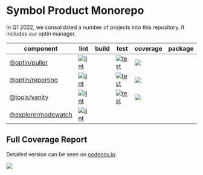 # Symbol Product Monorepo

In Q1 2022, we consolidated a number of projects into this repository.
It includes our optin manager.

| component | lint | build | test | coverage | package |
|-----------|------|-------|------|----------| ------- |
| [@optin/puller](optin/puller) | [![lint][optin-puller-lint]][optin-puller-job] || [![test][optin-puller-test]][optin-puller-job]| [![][optin-puller-cov]][optin-puller-cov-link] |
| [@optin/reporting](optin/reporting) | [![lint][optin-reporting-lint]][optin-reporting-job] || [![test][optin-reporting-test]][optin-reporting-job]| [![][optin-reporting-cov]][optin-reporting-cov-link] |
| [@tools/vanity](tools/vanity) | [![lint][tools-vanity-lint]][tools-vanity-job] || [![test][tools-vanity-test]][tools-vanity-job]| [![][tools-vanity-cov]][tools-vanity-cov-link] |
| [@explorer/nodewatch](explorer/nodewatch) | [![lint][explorer-nodewatch-lint]][explorer-nodewatch-job] ||||

## Full Coverage Report

Detailed version can be seen on [codecov.io][product-cov-link].

[![][product-cov]][product-cov-link]

[product-cov]: https://codecov.io/gh/symbol/product/branch/dev/graphs/tree.svg
[product-cov-link]: https://codecov.io/gh/symbol/product/tree/dev

[optin-puller-job]: https://jenkins.symboldev.com/blue/organizations/jenkins/Symbol%2Fgenerated%2Fproduct%2Fpuller/activity?branch=dev
[optin-puller-lint]: https://jenkins.symboldev.com/buildStatus/icon?job=Symbol%2Fgenerated%2Fproduct%2Fpuller%2Fdev%2F&config=optin-puller-lint
[optin-puller-test]: https://jenkins.symboldev.com/buildStatus/icon?job=Symbol%2Fgenerated%2Fproduct%2Fpuller%2Fdev%2F&config=optin-puller-test
[optin-puller-cov]: https://codecov.io/gh/symbol/product/branch/dev/graph/badge.svg?token=SSYYBMK0M7&flag=optin-puller
[optin-puller-cov-link]: https://codecov.io/gh/symbol/product/tree/dev/optin/puller

[optin-reporting-job]: https://jenkins.symboldev.com/blue/organizations/jenkins/Symbol%2Fgenerated%2Fproduct%2Freporting/activity?branch=dev
[optin-reporting-lint]: https://jenkins.symboldev.com/buildStatus/icon?job=Symbol%2Fgenerated%2Fproduct%2Freporting%2Fdev%2F&config=optin-reporting-lint
[optin-reporting-test]: https://jenkins.symboldev.com/buildStatus/icon?job=Symbol%2Fgenerated%2Fproduct%2Freporting%2Fdev%2F&config=optin-reporting-test
[optin-reporting-cov]: https://codecov.io/gh/symbol/product/branch/dev/graph/badge.svg?token=SSYYBMK0M7&flag=optin-reporting
[optin-reporting-cov-link]: https://codecov.io/gh/symbol/product/tree/dev/optin/reporting

[tools-vanity-job]: https://jenkins.symboldev.com/blue/organizations/jenkins/Symbol%2Fgenerated%2Fproduct%2Fvanity/activity?branch=dev
[tools-vanity-lint]: https://jenkins.symboldev.com/buildStatus/icon?job=Symbol%2Fgenerated%2Fproduct%2Fvanity%2Fdev%2F&config=tools-vanity-lint
[tools-vanity-test]: https://jenkins.symboldev.com/buildStatus/icon?job=Symbol%2Fgenerated%2Fproduct%2Fvanity%2Fdev%2F&config=tools-vanity-test
[tools-vanity-cov]: https://codecov.io/gh/symbol/product/branch/dev/graph/badge.svg?token=SSYYBMK0M7&flag=tools-vanity
[tools-vanity-cov-link]: https://codecov.io/gh/symbol/product/tree/dev/tools/vanity

[explorer-nodewatch-job]: https://jenkins.symboldev.com/blue/organizations/jenkins/Symbol%2Fgenerated%2Fproduct%2Fnodewatch/activity?branch=dev
[explorer-nodewatch-lint]: https://jenkins.symboldev.com/buildStatus/icon?job=Symbol%2Fgenerated%2Fproduct%2Fnodewatch%2Fdev%2F&config=explorer-nodewatch-lint

